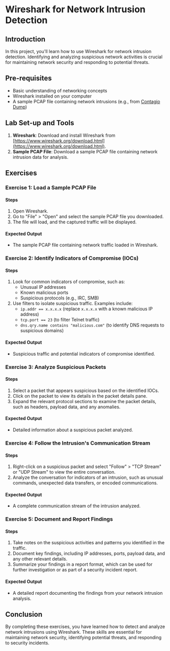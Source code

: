 # Wireshark for Network Intrusion Detection

## Introduction

In this project, you'll learn how to use Wireshark for network intrusion detection. Identifying and analyzing suspicious network activities is crucial for maintaining network security and responding to potential threats.

## Pre-requisites

- Basic understanding of networking concepts
- Wireshark installed on your computer
- A sample PCAP file containing network intrusions (e.g., from [Contagio Dump](http://contagiodump.blogspot.com/))

## Lab Set-up and Tools

1. **Wireshark**: Download and install Wireshark from [https://www.wireshark.org/download.html](https://www.wireshark.org/download.html).
2. **Sample PCAP File**: Download a sample PCAP file containing network intrusion data for analysis.

## Exercises

### Exercise 1: Load a Sample PCAP File

#### Steps

1. Open Wireshark.
2. Go to "File" > "Open" and select the sample PCAP file you downloaded.
3. The file will load, and the captured traffic will be displayed.

#### Expected Output

- The sample PCAP file containing network traffic loaded in Wireshark.

### Exercise 2: Identify Indicators of Compromise (IOCs)

#### Steps

1. Look for common indicators of compromise, such as:
    - Unusual IP addresses
    - Known malicious ports
    - Suspicious protocols (e.g., IRC, SMB)
2. Use filters to isolate suspicious traffic. Examples include:
    - `ip.addr == x.x.x.x` (replace `x.x.x.x` with a known malicious IP address)
    - `tcp.port == 23` (to filter Telnet traffic)
    - `dns.qry.name contains "malicious.com"` (to identify DNS requests to suspicious domains)

#### Expected Output

- Suspicious traffic and potential indicators of compromise identified.

### Exercise 3: Analyze Suspicious Packets

#### Steps

1. Select a packet that appears suspicious based on the identified IOCs.
2. Click on the packet to view its details in the packet details pane.
3. Expand the relevant protocol sections to examine the packet details, such as headers, payload data, and any anomalies.

#### Expected Output

- Detailed information about a suspicious packet analyzed.

### Exercise 4: Follow the Intrusion's Communication Stream

#### Steps

1. Right-click on a suspicious packet and select "Follow" > "TCP Stream" or "UDP Stream" to view the entire conversation.
2. Analyze the conversation for indicators of an intrusion, such as unusual commands, unexpected data transfers, or encoded communications.

#### Expected Output

- A complete communication stream of the intrusion analyzed.

### Exercise 5: Document and Report Findings

#### Steps

1. Take notes on the suspicious activities and patterns you identified in the traffic.
2. Document key findings, including IP addresses, ports, payload data, and any other relevant details.
3. Summarize your findings in a report format, which can be used for further investigation or as part of a security incident report.

#### Expected Output

- A detailed report documenting the findings from your network intrusion analysis.

## Conclusion

By completing these exercises, you have learned how to detect and analyze network intrusions using Wireshark. These skills are essential for maintaining network security, identifying potential threats, and responding to security incidents.
